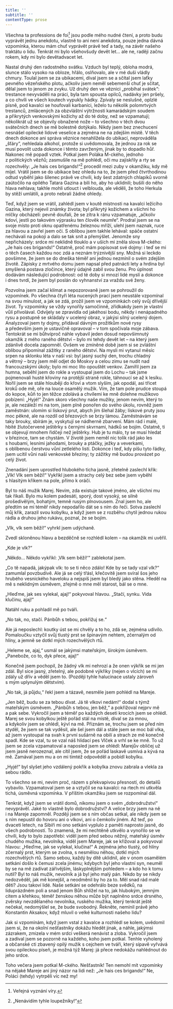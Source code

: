 ```yaml
---
title: ''
subtitle: ''
contentType: prose
---
```


Všechna ta professions de foi[^1] jsou podle mého nudné čtení, a proto budu vyprávět jednu anekdotu, vlastně to ani není anekdota, pouze jedna dávná vzpomínka, kterou mám chuť vyprávět právě teď a tady, na závěr našeho traktátu o lidu. Tenkrát mi bylo všehovšudy devět let… ale ne, raději začnu rokem, kdy mi bylo devětadvacet let.

Nastal druhý den radostného svátku. Vzduch byl teplý, obloha modrá, slunce stálo vysoko na obloze, hřálo, oslňovalo, ale v mé duši vládly chmury. Toulal jsem se za ubikacemi, díval jsem se a sčítal jsem laťky pevného vězeňského plotu, ačkoliv jsem neměl sebemenší chuť je sčítat, dělal jsem to jenom ze zvyku. Už druhý den ve věznici „probíhal svátek“: trestance nevyváděli na práci, byla tam spousta opilců, nadávky jen pršely, a co chvíli ve všech koutech vypukly hádky. Zpívaly se neslušné, oplzlé písně, pod kavalci se houfovali karbaníci, leželo tu několik polomrtvých trestanců, zmlácených za obzvláštní výtržnosti kamarádským soudem a přikrytých venkovskými kožichy až do té doby, než se vzpamatují; několikrát už se objevily obnažené nože – to všechno v těch dvou svátečních dnech se mě bolestně dotýkalo. Nikdy jsem bez znechucení nesnášel opilecké lidové veselice a zejména ne na zdejším místě. V těch dnech dokonce ani správa věznice nenahlížela do ubikací, neprováděla „šťáry“, nehledala alkohol, protože si uvědomovala, že jednou za rok se musí povolit uzda dokonce i těmto zavrženým, jinak by to dopadlo hůř. Nakonec mě popadl vztek. Potkal jsem Poláka M-ckého, jednoho z politických vězňů; zasmušile na mě pohlédl, oči mu zajiskřily a rty se rozechvěly: „Je hais ces brigands!“[^2] procedil mezi zuby v okamžiku, kdy mě míjel. Vrátil jsem se do ubikace bez ohledu na to, že jsem před čtvrthodinou odtud vyběhl jako šílenec právě ve chvíli, kdy šest zdatných chlapíků svorně zaútočilo na opilého Tatara Gazina a bili ho, aby ho uklidnili; bušili do něho hlava nehlava; takhle mohli utlouct i velblouda, ale věděli, že toho Herkula by stěží umlátili, a proto nebrali žádné ohledy.

Teď, když jsem se vrátil, zahlédl jsem v koutě místnosti na kavalci ležícího Gazina, který nejevil známky života; byl přikrytý kožichem a všichni ho mlčky obcházeli: pevně doufali, že se zítra k ránu vzpamatuje, „ačkoliv kdoví, jestli po takovém výprasku ten člověk neumře“. Prodral jsem se na svoje místo proti oknu opatřenému železnou mříží, ulehl jsem naznak, ruce za hlavou a zavřel jsem oči. S oblibou jsem takhle lehával: spáče ostatní nechávali na pokoji a dalo se tak snít a přemýšlet. Jenomže sny nepřicházely: srdce mi neklidně tlouklo a v uších mi zněla slova M-ckého: „Je hais ces brigands!“ Ostatně, proč mám popisovat své dojmy: i teď se mi o těch časech každou noc zdá a neznám trýznivější sny. Možná si leckdo povšimne, že jsem se do dneška téměř ani jednou nezmínil o svém zdejším životě. Zápisky z mrtvého domu jsem napsal před patnácti lety a hrdina byl smyšlená postava zločince, který údajně zabil svou ženu. Pro úplnost dodávám následující podrobnost: od té doby si mnozí lidé myslí a dokonce i dnes tvrdí, že jsem byl poslán do vyhnanství za vraždu své ženy.

Pozvolna jsem začal klímat a nepozorovaně jsem se pohroužil do vzpomínek. Po všechna čtyři léta nucených prací jsem neustále vzpomínal na svou minulost, a jak se zdá, prožil jsem ve vzpomínkách celý svůj dřívější život. Ty vzpomínky se vždy vynořily samočinně, zřídkakdy jsem je vlastní vůlí přivolával. Odvíjely se zpravidla od jakéhosi bodu, někdy i nenápadného rysu a postupně se skládaly v ucelený obraz, v jakýsi silný ucelený dojem. Analyzoval jsem ty dojmy, přidával dávným prožitkům nové rysy a především jsem je ustavičně opravoval – v tom spočívala moje zábava. Tentokrát se mi bůhvíproč náhle vybavil jeden dosud nepovšimnutý okamžik z mého raného dětství – bylo mi tehdy devět let – na který jsem zdánlivě docela zapomněl. Ovšem ve zmíněné době jsem si se zvláštní oblibou připomínal zážitky z raného dětství. Na mysli mi vytanul měsíc srpen na sklonku léta v naší vsi: byl jasný suchý den, trochu chladný a větrný – brzy jsem měl odjet do Moskvy a celou zimu se nudit nad francouzskými úkoly; bylo mi moc líto opouštět venkov. Zamířil jsem za humna, seběhl jsem do rokle a vystoupal jsem do Lochu – tak jsme pojmenovali husté křoviny na protější straně rokle, táhnoucí se až k lesíku. Nořil jsem se stále hlouběji do křoví a vtom slyším, jak opodál, asi třicet kroků ode mě, oře na louce osamělý mužik. Vím, že tam pole prudce stoupá do kopce, kůň to jen těžce zdolává a chvílemi ke mně dolehne mužikovo pobízení: „Hyjé!“ Znám skoro všechny naše mužiky, jenom nevím, který to je, ale nezáleží mi na tom, jsem plně ponořen do svého úkolu, rovněž jsem zaměstnán: ulomím si lískový prut, abych jím šlehal žáby; lískové pruty jsou moc pěkné, ale na rozdíl od březových se brzy lámou. Zaměstnávám se taky brouky, sbírám je, vyskytují se nádherně zbarvení. Mám rád i malé, hbité žlutočervené ještěrky s černými skvrnami, hádků se bojím. Ostatně, ti se objevují mnohem řidčeji než ještěrky. Hub je tu málo, ty se musí hledat v březince, tam se chystám. V životě jsem neměl nic tolik rád jako les s houbami, lesními jahodami, brouky a ptáčky, ježky a veverkami, s oblíbenou čerstvou vůní zetlelého listí. Dokonce i teď, kdy píšu tyto řádky, jsem ucítil vůni naší venkovské březiny; ty zážitky mě budou provázet po celý život.

Znenadání jsem uprostřed hlubokého ticha jasně, zřetelně zaslechl křik: „Vlk! Vlk sem běží!“ Vykřikl jsem a strachy celý bez sebe jsem vyběhl s hlasitým křikem na pole, přímo k oráči.

Byl to náš mužik Marej. Nevím, zda existuje takové jméno, ale všichni mu tak říkali. Bylo mu kolem padesáti, sporý, dost vysoký, se silně prošedivělým, bohatým, temně rusým plnovousem. Znal jsem ho, ale předtím se mi téměř nikdy nepodařilo dát se s ním do řeči. Sotva zaslechl můj křik, zarazil svou kobylku, a když jsem se z rozběhu chytil jednou rukou rádla a druhou jeho rukávu, poznal, že se bojím.

„Vlk, vlk sem běží!“ vyhrkl jsem udýchaně.

Zvedl skloněnou hlavu a bezděčně se rozhlédl kolem – na okamžik mi uvěřil.

„Kde je vlk?“

„Někdo… Někdo vykřikl: ‚Vlk sem běží!‘“ zablekotal jsem.

„Co tě napadá, jakýpak vlk: to se ti něco zdálo! Kde by se tady vzal vlk?“ zamumlal povzbudivě. Ale já se celý třásl, křečovitě jsem svíral šos jeho hrubého vesnického haveloku a nejspíš jsem byl bledý jako stěna. Hleděl na mě s neklidným úsměvem, zřejmě o mne měl starost, bál se o mne.

„Hleďme, jak ses vylekal, ajaj!“ pokyvoval hlavou. „Stačí, synku. Vida klučinu, ajaj!“

Natáhl ruku a pohladil mě po tváři.

„No tak, no, stačí. Pánbůh s tebou, pokřižuj se.“

Ale já neposlechl: koutky úst se mi chvěly a to ho, zdá se, zejména udivilo. Pomaloučku vztyčil svůj tlustý prst se špinavým nehtem, zčernalým od hlíny, a jemně se dotkl mých rozechvělých rtů.

„Heleme se, ajaj,“ usmál se jakýmsi mateřským, širokým úsměvem. „Panebože, co to, dyk přece, ajaj!“

Konečně jsem pochopil, že žádný vlk mi nehrozí a že onen výkřik se mi jen zdál. Byl sice jasný, zřetelný, ale podobné výkřiky (nejen o vlcích) se mi zdály už dřív a věděl jsem to. (Později tyhle halucinace ustaly zároveň s mým uplynulým dětstvím).

„No tak, já půjdu,“ řekl jsem a tázavě, nesměle jsem pohlédl na Mareje.

„Jen běž, budu se za tebou dívat. Já tě vlkovi nedám!“ dodal s týmž mateřským úsměvem. „Pánbůh s tebou, jen běž,“ a pokřižoval nejprv mě a pak sebe. Vykročil jsem a téměř po každých deseti krocích jsem se ohlédl. Marej se svou kobylkou ještě pořád stál na místě, díval se za mnou, a kdykoliv jsem se ohlédl, kývl na mě. Přiznám se, trochu jsem se před ním styděl, že jsem se tak vyděsil, ale šel jsem dál a stále jsem se moc bál vlka, až jsem vystoupal na svah k první sušárně na obilí a strach ze mě konečně spadl. Kde se vzal, tu se vzal náš hlídací pes Vlček a vrhl se ke mně. To už jsem se zcela vzpamatoval a naposled jsem se ohlédl: Marejův obličej už jsem jasně nerozeznal, ale cítil jsem, že se pořád laskavě usmívá a kývá na mě. Zamával jsem mu a on mi tímtéž odpověděl a pobídl kobylku.

„Hyjé!“ byl slyšet jeho vzdálený pokřik a kobylka znovu zabrala a vlekla za sebou rádlo.

To všechno se mi, nevím proč, rázem s překvapivou přesností, do detailů vybavilo. Vzpamatoval jsem se a vztyčil se na kavalci: na rtech mi utkvěla tichá, úsměvná vzpomínka. V příštím okamžiku jsem se rozpomínal dál.

Tenkrát, když jsem se vrátil domů, nikomu jsem o svém „dobrodružství“ nevyprávěl. Jaké to vlastně bylo dobrodružství? A velice brzy jsem na ně i na Mareje zapomněl. Později jsem se s ním občas setkal, ale nikdy jsem se s ním nepustil do hovoru ani o vlkovi, ani o čemkoliv jiném. Až teď, po dvaceti letech, na Sibiři mi ono setkání vyplulo z paměti naprosto jasně, do všech podrobností. To znamená, že mi nechtěně utkvělo a vynořilo se ve chvíli, kdy to bylo zapotřebí: viděl jsem před sebou něžný, mateřský úsměv chudého mužika, nevolníka, viděl jsem Mareje, jak se křižoval a pokyvoval hlavou: „Hleďme, jak se vylekal, klučina!“ A zejména jeho tlustý, od hlíny zčernalý prst, kterým se zvolna, s nesmělou něhou, dotkl mých rozechvělých rtů. Samo sebou, každý by dítě uklidnil, ale v onom osamělém setkání došlo k čemusi zcela jinému; kdybych byl jeho vlastní syn, neuměl by se na mě zadívat zářivějším, láskyplnějším pohledem – a kdo ho k tomu nutil? Byl to náš mužik, nevolník a já byl jeho malý pán. Nikdo by se nikdy nedozvěděl, jak mě konejšil, a neodměnil by ho za to. Měl snad rád malé děti? Jsou takoví lidé. Naše setkání se odehrálo beze svědků, na liduprázdném poli a snad jenom Bůh shlížel na to, jak hlubokým, jemným citem a křehkou, téměř ženskou něhou může být naplněno srdce drsného, zvěrsky nevzdělaného nevolníka, ruského mužika, který tenkrát ještě nečekal, nedomýšlel se, že bude svobodný. Řekněte, nemínil právě jeho Konstantin Aksakov, když mluvil o velké kulturnosti našeho lidu?

Jak si vzpomínám, když jsem vstal z kavalce a rozhlédl se kolem, uvědomil jsem si, že na okolní nešťastníky dokážu hledět jinak, a náhle, jakýmsi zázrakem, zmizela v mém srdci veškerá nenávist a zloba. Vykročil jsem a zadíval jsem se pozorně na každého, koho jsem potkal. Tenhle vyholený a občanské cti zbavený opilý mužik s cejchem ve tváři, který sípavě vyřvává svou opileckou píseň, je možná týž Marej: já přece nedokážu nahlédnout do jeho srdce.

Toho večera jsem potkal M-ckého. Nešťastník! Ten nemohl mít vzpomínky na nějaké Mareje ani jiný názor na lidi než: „Je hais ces brigands!“ Ne, Poláci (tehdy) vytrpěli víc než my!

[^1]: Veřejná vyznání víry.

[^2]: „Nenávidím tyhle loupežníky!“
